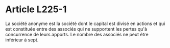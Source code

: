# Article L225-1

La société anonyme est la société dont le capital est divisé en actions et qui est constituée entre des associés qui ne supportent les pertes qu'à concurrence de leurs apports. Le nombre des associés ne peut être inférieur à sept.
